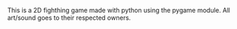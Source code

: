 This is a 2D fighthing game made with python using the pygame module. All art/sound goes to their respected owners.
